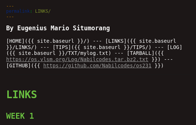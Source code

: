```yaml
---
permalink: LINKS/
---
```

<style>
html, *, body {
  background-color: hsl(0, 10%, 10%);
  line-height: 120%;
  color: white;
  font-family: monospace, courier;
}
h1, h2 {
  color: hsl(100, 50%, 50%);
}
a {
  color: #a0a0a0;
  text-decoration: underline;
}
a:hover {
  color: white;
}
</style>
<span style="color:white; font-weight:bold; font-size:larger;">By Eugenius Mario Situmorang</span>
<br><br>
[HOME]({{ site.baseurl }}/) ---
[LINKS]({{ site.baseurl }}/LINKS/) ---
[TIPS]({{ site.baseurl }}/TIPS/) ---
[LOG]({{ site.baseurl }}/TXT/mylog.txt) ---
[TARBALL]({{ https://os.vlsm.org/Log/Nabilcodes.tar.bz2.txt }}) ---
[GITHUB]({{ https://github.com/Nabilcodes/os231 }})
<br>
<hr>

# LINKS

## WEEK 1
